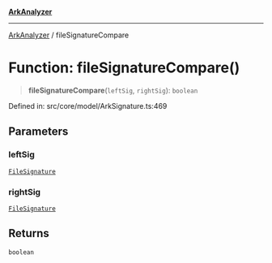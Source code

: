 [**ArkAnalyzer**](../README.md)

***

[ArkAnalyzer](../globals.md) / fileSignatureCompare

# Function: fileSignatureCompare()

> **fileSignatureCompare**(`leftSig`, `rightSig`): `boolean`

Defined in: src/core/model/ArkSignature.ts:469

## Parameters

### leftSig

[`FileSignature`](../classes/FileSignature.md)

### rightSig

[`FileSignature`](../classes/FileSignature.md)

## Returns

`boolean`
